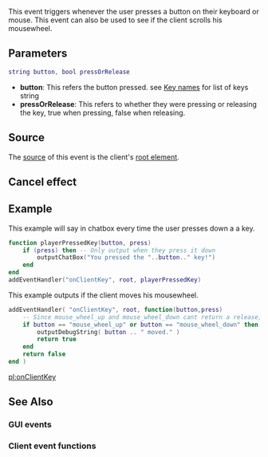 This event triggers whenever the user presses a button on their keyboard or mouse. This event can also be used to see if the client scrolls his mousewheel.

Parameters
----------

``` lua
string button, bool pressOrRelease
```

-   **button**: This refers the button pressed. see [Key names](/Key_names.md "wikilink") for list of keys string
-   **pressOrRelease**: This refers to whether they were pressing or releasing the key, true when pressing, false when releasing.

Source
------

The [source](/event_system#Event_source.md "wikilink") of this event is the client's [root element](/root_element.md "wikilink").

Cancel effect
-------------

Example
-------

This example will say in chatbox every time the user presses down a a key.

``` lua
function playerPressedKey(button, press)
    if (press) then -- Only output when they press it down
        outputChatBox("You pressed the "..button.." key!")
    end
end
addEventHandler("onClientKey", root, playerPressedKey)
```

This example outputs if the client moves his mousewheel.

``` lua
addEventHandler( "onClientKey", root, function(button,press) 
    -- Since mouse_wheel_up and mouse_wheel_down cant return a release, we dont have to check the press.
    if button == "mouse_wheel_up" or button == "mouse_wheel_down" then
        outputDebugString( button .. " moved." )
        return true
    end
    return false
end )
```

[pl:onClientKey](/pl:onClientKey.md "wikilink")

See Also
--------

### GUI events

### Client event functions

